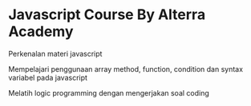# Javascript Course By Alterra Academy

Perkenalan materi javascript

Mempelajari penggunaan array method, function, condition dan syntax variabel pada javascript

Melatih logic programming dengan mengerjakan soal coding